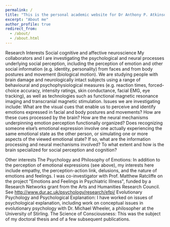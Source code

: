 ```yaml
---
permalink: /
title: "This is the personal academic website for Dr Anthony P. Atkinson"
excerpt: "About me"
author_profile: true
redirect_from: 
  - /about/
  - /about.html
---
```


Research Interests 
Social cognitive and affective neuroscience
My collaborators and I are investigating the psychological and neural processes underlying social perception, including the perception of emotion and other social information (e.g. identity, personality) from faces and from body postures and movement (biological motion). We are studying people with brain damage and neurologically intact subjects using a range of behavioural and psychophysiological measures (e.g. reaction times, forced-choice accuracy, intensity ratings, skin conductance, facial EMG, eye tracking), as well as technologies such as functional magnetic resonance imaging and transcranial magnetic stimulation. Issues we are investigating include: What are the visual cues that enable us to perceive and identify emotions expressed in facial and body postures and movements? How are these cues processed by the brain? How are the neural mechanisms underpinning emotion perception functionally organized? Does recognizing someone else’s emotional expression involve one actually experiencing the same emotional state as the other person, or simulating one or more aspects of the viewed emotional state? If so, what are the information processing and neural mechanisms involved? To what extent and how is the brain specialized for social perception and cognition? 

Other interests
The Psychology and Philosophy of Emotions:
In addition to the perception of emotional expressions (see above), my interests here include empathy, the perception-action link, delusions, and the nature of emotions and feelings. I was co-investigator with Prof. Matthew Ratcliffe on the project "Emotions and Feelings in Psychiatric Illness",  funded by a Research Networks grant from the Arts and Humanities Research Council. See http://www.dur.ac.uk/psychology/research/efpi/
Evolutionary Psychology and Psychological Explanation: 
I have worked on issues of psychological explanation, including work on conceptual issues in evolutionary psychology with Dr. Michael Wheeler, a philosopher at the University of Stirling. 
The Science of Consciousness:
This was the subject of my doctoral thesis and of a few subsequent publications.
